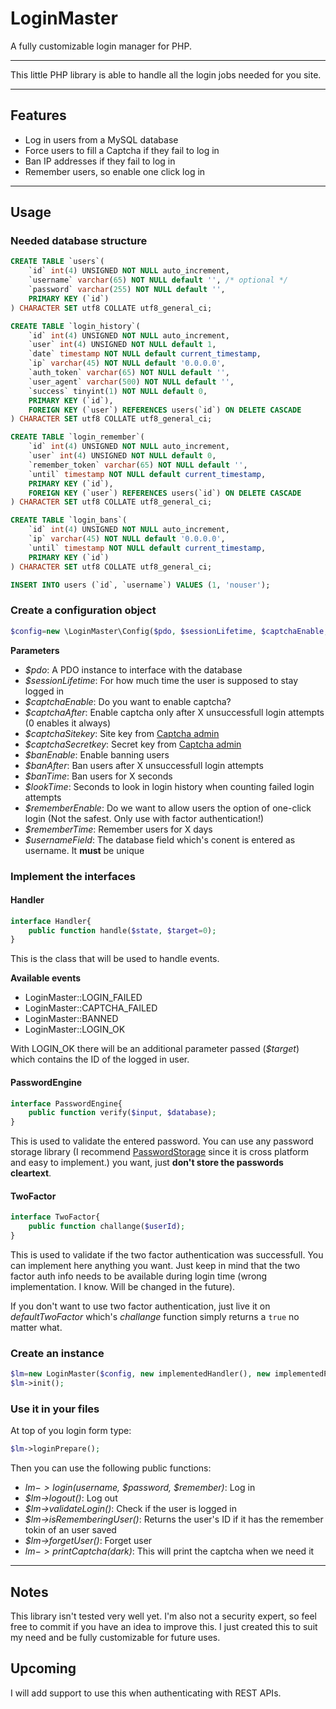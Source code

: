 # LoginMaster
A fully customizable login manager for PHP.

---

This little PHP library is able to handle all the login jobs needed for you site.

---

## Features
- Log in users from a MySQL database
- Force users to fill a Captcha if they fail to log in
- Ban IP addresses if they fail to log in
- Remember users, so enable one click log in

---

## Usage

### Needed database structure
```sql
CREATE TABLE `users`(
    `id` int(4) UNSIGNED NOT NULL auto_increment,
    `username` varchar(65) NOT NULL default '', /* optional */
    `password` varchar(255) NOT NULL default '',
    PRIMARY KEY (`id`)
) CHARACTER SET utf8 COLLATE utf8_general_ci;

CREATE TABLE `login_history`(
    `id` int(4) UNSIGNED NOT NULL auto_increment,
    `user` int(4) UNSIGNED NOT NULL default 1,
    `date` timestamp NOT NULL default current_timestamp,
    `ip` varchar(45) NOT NULL default '0.0.0.0',
    `auth_token` varchar(65) NOT NULL default '',
    `user_agent` varchar(500) NOT NULL default '',
    `success` tinyint(1) NOT NULL default 0,
    PRIMARY KEY (`id`),
    FOREIGN KEY (`user`) REFERENCES users(`id`) ON DELETE CASCADE
) CHARACTER SET utf8 COLLATE utf8_general_ci;

CREATE TABLE `login_remember`(
    `id` int(4) UNSIGNED NOT NULL auto_increment,
    `user` int(4) UNSIGNED NOT NULL default 0,
    `remember_token` varchar(65) NOT NULL default '',
    `until` timestamp NOT NULL default current_timestamp,
    PRIMARY KEY (`id`),
    FOREIGN KEY (`user`) REFERENCES users(`id`) ON DELETE CASCADE
) CHARACTER SET utf8 COLLATE utf8_general_ci;

CREATE TABLE `login_bans`(
    `id` int(4) UNSIGNED NOT NULL auto_increment,
    `ip` varchar(45) NOT NULL default '0.0.0.0',
    `until` timestamp NOT NULL default current_timestamp,
    PRIMARY KEY (`id`)
) CHARACTER SET utf8 COLLATE utf8_general_ci;

INSERT INTO users (`id`, `username`) VALUES (1, 'nouser');
```

### Create a configuration object
```php
$config=new \LoginMaster\Config($pdo, $sessionLifetime, $captchaEnable, $captchaAfter, $captchaSitekey, $captchaSecretkey, $banEnable, $banAfter, $banTime, $lookTime, $rememberEnable, $rememberTime, $usernameField);
```
__Parameters__
- _$pdo_: A PDO instance to interface with the database
- _$sessionLifetime_: For how much time the user is supposed to stay logged in
- _$captchaEnable_: Do you want to enable captcha?
- _$captchaAfter_: Enable captcha only after X unsuccessfull login attempts (0 enables it always)
- _$captchaSitekey_: Site key from [Captcha admin](https://www.google.com/recaptcha/admin)
- _$captchaSecretkey_: Secret key from [Captcha admin](https://www.google.com/recaptcha/admin)
- _$banEnable_: Enable banning users
- _$banAfter_: Ban users after X unsuccessfull login attempts
- _$banTime_: Ban users for X seconds
- _$lookTime_: Seconds to look in login history when counting failed login attempts
- _$rememberEnable_: Do we want to allow users the option of one-click login (Not the safest. Only use with factor authentication!)
- _$rememberTime_: Remember users for X days
- _$usernameField_: The database field which's conent is entered as username. It __must__ be unique

### Implement the interfaces

#### Handler
```php
interface Handler{
    public function handle($state, $target=0);
}
```

This is the class that will be used to handle events.

__Available events__
- LoginMaster::LOGIN_FAILED
- LoginMaster::CAPTCHA_FAILED
- LoginMaster::BANNED
- LoginMaster::LOGIN_OK

With LOGIN_OK there will be an additional parameter passed (_$target_) which contains the ID of the logged in user.

#### PasswordEngine
```php
interface PasswordEngine{
    public function verify($input, $database);
}
```

This is used to validate the entered password. You can use any password storage library (I recommend [PasswordStorage](https://github.com/defuse/password-hashing) since it is cross platform and easy to implement.) you want, just __don't store the passwords cleartext__.

#### TwoFactor
```php
interface TwoFactor{
    public function challange($userId);
}
```

This is used to validate if the two factor authentication was successfull. You can implement here anything you want. Just keep in mind that the two factor auth info needs to be available during login time (wrong implementation. I know. Will be changed in the future).

If you don't want to use two factor authentication, just live it on _defaultTwoFactor_ which's _challange_ function simply returns a ```true```  no matter what.

### Create an instance
```php
$lm=new LoginMaster($config, new implementedHandler(), new implementedPasswordEngine(), new implementedTwoFactor());
$lm->init();
```

### Use it in your files
At top of you login form type:
```php
$lm->loginPrepare();
```

Then you can use the following public functions:
- _$lm->login($username, $password, $remember)_: Log in
- _$lm->logout()_: Log out
- _$lm->validateLogin()_: Check if the user is logged in
- _$lm->isRememberingUser()_: Returns the user's ID if it has the remember tokin of an user saved
- _$lm->forgetUser()_: Forget user
- _$lm->printCaptcha($dark)_: This will print the captcha when we need it

---

## Notes
This library isn't tested very well yet. I'm also not a security expert, so feel free to commit if you have an idea to improve this.
I just created this to suit my need and be fully customizable for future uses.

## Upcoming
I will add support to use this when authenticating with REST APIs.